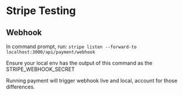 # Stripe Testing

## Webhook
In command prompt, run:
```stripe listen --forward-to localhost:3000/api/payment/webhook```

Ensure your local env has the output of this command as the STRIPE_WEBHOOK_SECRET

Running payment will trigger webhook live and local, account for those differences.